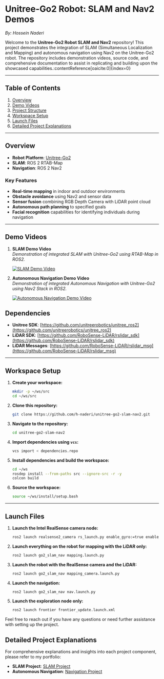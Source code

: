 # Unitree-Go2 Robot: SLAM and Nav2 Demos

*By: Hossein Naderi*

Welcome to the **Unitree-Go2 Robot SLAM and Nav2** repository! This project demonstrates the integration of SLAM (Simultaneous Localization and Mapping) and autonomous navigation using Nav2 on the Unitree-Go2 robot. The repository includes demonstration videos, source code, and comprehensive documentation to assist in replicating and building upon the showcased capabilities.&#8203;:contentReference[oaicite:0]{index=0}

---

## Table of Contents

1. [Overview](#overview)
2. [Demo Videos](#demo-videos)
3. [Project Structure](#project-structure)
4. [Workspace Setup](#workspace-setup)
5. [Launch Files](#launch-files)
6. [Detailed Project Explanations](#detailed-project-explanations)

---

## Overview

- **Robot Platform**: [Unitree-Go2](https://www.unitree.com/products/go2)
- **SLAM**: ROS 2 RTAB-Map
- **Navigation**: ROS 2 Nav2

### Key Features

- **Real-time mapping** in indoor and outdoor environments
- **Obstacle avoidance** using Nav2 and sensor data
- **Sensor fusion** combining RGB Depth Camera with LiDAR point cloud
- **Autonomous path planning** to specified goals
- **Facial recognition** capabilities for identifying individuals during navigation

---

## Demo Videos

1. **SLAM Demo Video**  
   *Demonstration of integrated SLAM with Unitree-Go2 using RTAB-Map in ROS2.*

   [![SLAM Demo Video](https://github.com/user-attachments/assets/99b8062b-3fb6-4a19-bc97-b03568393300)](https://github.com/user-attachments/assets/99b8062b-3fb6-4a19-bc97-b03568393300)

2. **Autonomous Navigation Demo Video**  
   *Demonstration of integrated Autonomous Navigation with Unitree-Go2 using Nav2 Stack in ROS2.*

   [![Autonomous Navigation Demo Video](https://github.com/user-attachments/assets/3f4abc8c-d612-4665-a894-e6b635843b2e)](https://github.com/user-attachments/assets/3f4abc8c-d612-4665-a894-e6b635843b2e)



## Dependencies



- **Unitree SDK**: [https://github.com/unitreerobotics/unitree_ros2](https://github.com/unitreerobotics/unitree_ros2)
- **LiDAR SDK**: [https://github.com/RoboSense-LiDAR/rslidar_sdk](https://github.com/RoboSense-LiDAR/rslidar_sdk)
- **LiDAR Messages**: [https://github.com/RoboSense-LiDAR/rslidar_msg](https://github.com/RoboSense-LiDAR/rslidar_msg)


---

## Workspace Setup



1. **Create your workspace:**
   ```bash
   mkdir -p ~/ws/src
   cd ~/ws/src
   ```

2. **Clone this repository:**
   ```bash
   git clone https://github.com/h-naderi/unitree-go2-slam-nav2.git

   ```
3. **Navigate to the repository:**

   ```bash
   cd unitree-go2-slam-nav2
   ```

4. **Import dependencies using `vcs`:**

   ```bash
   vcs import < dependencies.repo
   ```   
5. **Install dependencies and build the workspace:**

   ```bash
   cd ~/ws
   rosdep install --from-paths src --ignore-src -r -y
   colcon build
   ```

6. **Source the workspace:**

   ```bash
   source ~/ws/install/setup.bash
   ```

---

## Launch Files

1. **Launch the Intel RealSense camera node:**
    ```sh
    ros2 launch realsense2_camera rs_launch.py enable_gyro:=true enable_accel:=true unite_imu_method:=1 enable_infra1:=true enable_infra2:=true enable_sync:=true
    ```

2. **Launch everything on the robot for mapping with the LiDAR only:**
    ```sh
    ros2 launch go2_slam_nav mapping.launch.py
    ```

3. **Launch the robot with the RealSense camera and the LiDAR:**
    ```sh
    ros2 launch go2_slam_nav mapping_camera.launch.py
    ```
4. **Launch the navigation:**
    ```sh
    ros2 launch go2_slam_nav nav.launch.py
    ```

5. **Launch the exploration node only:**
    ```sh
    ros2 launch frontier frontier_update.launch.xml
    ```



Feel free to reach out if you have any questions or need further assistance with setting up the project.

## Detailed Project Explanations

For comprehensive explanations and insights into each project component, please refer to my portfolio:

- **SLAM Project**: [SLAM Project](https://h-naderi.github.io/projects/1-slam)
- **Autonomous Navigation**: [Navigation Project](https://h-naderi.github.io/projects/3-auto-nav-and-exploration)

